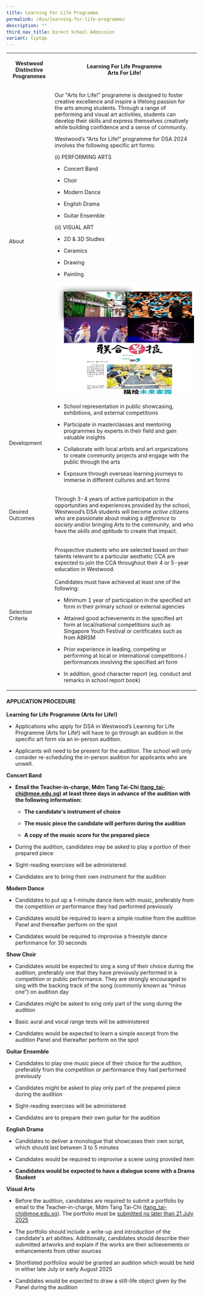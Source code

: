 ```yaml
---
title: Learning For Life Programme
permalink: /dsa/learning-for-life-programme/
description: ""
third_nav_title: Direct School Admission
variant: tiptap
---
```

<p></p>
<table style="minWidth: 50px">
<colgroup>
<col>
<col>
</colgroup>
<tbody>
<tr>
<th rowspan="1" colspan="1">
<p>Westwood Distinctive Programmes</p>
</th>
<th rowspan="1" colspan="1">
<p>Learning For Life Programme
<br>Arts For Life!
<br>
</p>
</th>
</tr>
<tr>
<td rowspan="1" colspan="1">
<p>About</p>
</td>
<td rowspan="1" colspan="1">
<p>Our "Arts for Life!" programme is designed to foster creative excellence
and inspire a lifelong passion for the arts among students. Through a range
of performing and visual art activities, students can develop their skills
and express themselves creatively while building confidence and a sense
of community.</p>
<p></p>
<p>Westwood’s “Arts for Life!” programme for DSA 2024 involves the following
specific art forms:</p>
<p>(i) PERFORMING ARTS</p>
<ul>
<li>
<p>Concert Band</p>
</li>
<li>
<p>Choir</p>
</li>
<li>
<p>Modern Dance</p>
</li>
<li>
<p>English Drama</p>
</li>
<li>
<p>Guitar Ensemble</p>
</li>
</ul>
<p></p>
<p>(ii) VISUAL ART</p>
<ul>
<li>
<p>2D &amp; 3D Studies</p>
</li>
<li>
<p>Ceramics</p>
</li>
<li>
<p>Drawing</p>
</li>
<li>
<p>Painting
<br>
</p>
</li>
</ul>
<div class="isomer-image-wrapper">
<img style="width: 100%" height="auto" width="100%" src="/images/dsa%20llp3.png">
</div>
</td>
</tr>
<tr>
<td rowspan="1" colspan="1">
<p>Development</p>
</td>
<td rowspan="1" colspan="1">
<ul data-tight="true" class="tight">
<li>
<p>School representation in public showcasing, exhibitions, and external
competitions</p>
</li>
<li>
<p>Participate in masterclasses and mentoring programmes by experts in their
field and gain valuable insights</p>
</li>
<li>
<p>Collaborate with local artists and art organizations to create community
projects and engage with the public through the arts</p>
</li>
<li>
<p>Exposure through overseas learning journeys to immerse in different cultures
and art forms</p>
</li>
</ul>
</td>
</tr>
<tr>
<td rowspan="1" colspan="1">
<p>Desired Outcomes</p>
</td>
<td rowspan="1" colspan="1">
<p>Through 3-4 years of active participation in the opportunities and experiences
provided by the school, Westwood’s DSA students will become <em>active citizens</em> who
are passionate about making a <em>difference to society</em> and/or bringing
Arts to the community, and who have the <em>skills and aptitude </em>to
create that impact.</p>
</td>
</tr>
<tr>
<td rowspan="1" colspan="1">
<p>Selection Criteria</p>
</td>
<td rowspan="1" colspan="1">
<p>Prospective students who are selected based on their talents relevant
to a particular aesthetic CCA are expected to join the CCA throughout their
4 or 5-year education in Westwood.
<br>
<br>Candidates must have achieved at least one of the following:</p>
<ul>
<li>
<p>Minimum 1 year of participation in the specified art form in their primary
school or external agencies</p>
</li>
<li>
<p>Attained good achievements in the specified art form at local/national
competitions such as Singapore Youth Festival or certificates such as from
ABRSM</p>
</li>
<li>
<p>Prior experience in leading, competing or performing at local or international
competitions / performances involving the specified art form</p>
</li>
<li>
<p>In addition, good character report (eg. conduct and remarks in school
report book)</p>
</li>
</ul>
</td>
</tr>
</tbody>
</table>
<p></p>
<h4><strong>APPLICATION PROCEDURE</strong></h4>
<p><strong>Learning for Life Programme (Arts for Life!)</strong>
</p>
<ul>
<li>
<p>Applications who apply for DSA in Westwood’s Learning for Life Programme
(Arts for Life!) will have to go through an audition in the specific art
form via an in-person audition.</p>
</li>
<li>
<p>Applicants will need to be present for the audition. The school will only
consider re-scheduling the in-person audition for applicants who are unwell.</p>
<p></p>
</li>
</ul>
<p><strong>Concert Band</strong>
</p>
<ul>
<li>
<p><strong>Email the Teacher-in-charge, Mdm Tang Tai-Chi (<a href="mailto:tang_tai-chi@moe.edu.sg" rel="noopener noreferrer nofollow" target="_blank">tang_tai-chi@moe.edu.sg</a>) at least three days in advance of the audition with the following information:</strong>
</p>
<ul>
<li>
<p><strong>The candidate's instrument of choice</strong>
</p>
</li>
<li>
<p><strong>The music piece the candidate will perform during the audition</strong>
</p>
</li>
<li>
<p><strong>A copy of the music score for the prepared piece</strong>
</p>
</li>
</ul>
</li>
<li>
<p>During the audition, candidates may be asked to play a portion of their
prepared piece</p>
</li>
<li>
<p>Sight-reading exercises will be administered.</p>
</li>
<li>
<p>Candidates are to bring their own instrument for the audition</p>
<p></p>
</li>
</ul>
<p><strong>Modern Dance</strong>
</p>
<ul>
<li>
<p>Candidates to put up a 1-minute dance item with music, preferably from
the competition or performance they had performed previously</p>
</li>
<li>
<p>Candidates would be required to learn a simple routine from the audition
Panel and thereafter perform on the spot</p>
</li>
<li>
<p>Candidates would be required to improvise a freestyle dance performance
for 30 seconds</p>
</li>
</ul>
<p><strong>Show Choir</strong>
</p>
<ul>
<li>
<p>Candidates would be expected to sing a song of their choice during the
audition, preferably one that they have previously performed in a competition
or public performance. They are strongly encouraged to sing with the backing
track of the song (commonly known as “minus one”) on audition day</p>
</li>
<li>
<p>Candidates might be asked to sing only part of the song during the audition</p>
</li>
<li>
<p>Basic aural and vocal range tests will be administered</p>
</li>
<li>
<p>Candidates would be expected to learn a simple excerpt from the audition
Panel and thereafter perform on the spot</p>
</li>
</ul>
<p></p>
<p><strong>Guitar Ensemble</strong>
</p>
<ul>
<li>
<p>Candidates to play one music piece of their choice for the audition, preferably
from the competition or performance they had performed previously</p>
</li>
<li>
<p>Candidates might be asked to play only part of the prepared piece during
the audition</p>
</li>
<li>
<p>Sight-reading exercises will be administered</p>
</li>
<li>
<p>Candidates are to prepare their own guitar for the audition</p>
<p></p>
</li>
</ul>
<p><strong>English Drama</strong>
</p>
<ul>
<li>
<p>Candidates to deliver a monologue that showcases their own script, which
should last between 3 to 5 minutes</p>
</li>
<li>
<p>Candidates would be required to improvise a scene using provided item</p>
</li>
<li>
<p><strong>Candidates would be expected to have a dialogue scene with a Drama Student</strong>
</p>
</li>
</ul>
<p><strong>Visual Arts</strong>
</p>
<ul>
<li>
<p>Before the audition, candidates are required to submit a portfolio by
email to the Teacher-in-charge, Mdm Tang Tai-Chi (<a href="mailto:tang_tai-chi@moe.edu.sg" rel="noopener noreferrer nofollow" target="_blank">tang_tai-chi@moe.edu.sg</a>). The
portfolio must be <u>submitted no later than 21 July 2025</u>
</p>
</li>
<li>
<p>The portfolio should include a write-up and introduction of the candidate's
art abilities. Additionally, candidates should describe their submitted
artworks and explain if the works are their achievements or enhancements
from other sources</p>
</li>
<li>
<p>Shortlisted portfolios would be granted an audition which would be held
in either late July or early August 2025</p>
</li>
<li>
<p>Candidates would be expected to draw a still-life object given by the
Panel during the audition</p>
</li>
</ul>
<p></p>
<p></p>
<p></p>